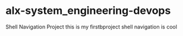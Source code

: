 # alx-system_engineering-devops
Shell Navigation Project
this is my firstbproject
shell navigation is cool
